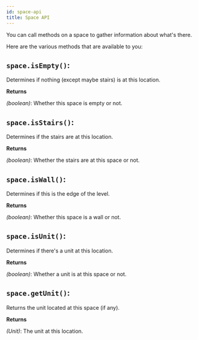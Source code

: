 ```yaml
---
id: space-api
title: Space API
---
```


You can call methods on a space to gather information about what's there.

Here are the various methods that are available to you:

## `space.isEmpty()`:

Determines if nothing (except maybe stairs) is at this location.

**Returns**

_(boolean)_: Whether this space is empty or not.

## `space.isStairs()`:

Determines if the stairs are at this location.

**Returns**

_(boolean)_: Whether the stairs are at this space or not.

## `space.isWall()`:

Determines if this is the edge of the level.

**Returns**

_(boolean)_: Whether this space is a wall or not.

## `space.isUnit()`:

Determines if there's a unit at this location.

**Returns**

_(boolean)_: Whether a unit is at this space or not.

## `space.getUnit()`:

Returns the unit located at this space (if any).

**Returns**

_(Unit)_: The unit at this location.
